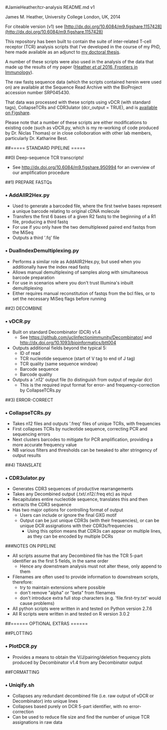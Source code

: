 #JamieHeather/tcr-analysis README.md v1

James M. Heather, University College London, UK, 2014

For citeable version (v1) see [http://dx.doi.org/10.6084/m9.figshare.1157428](http://dx.doi.org/10.6084/m9.figshare.1157428) 

This repository has been built to contain the suite of inter-related T-cell receptor (TCR) analysis scripts that I've developed in the course of my PhD, here made available as an adjunct to [my doctoral thesis](http://discovery.ucl.ac.uk/1470278/1/thesis.pdf).

A number of these scripts were also used in the analysis of the data that made up the results of my paper ([Heather *et al* 2016, Frontiers in Immunology](http://dx.doi.org/10.3389/fimmu.2015.00644)).

The raw fastq sequence data (which the scripts contained herein were used on) are available at the Sequence Read Archive with the BioProject accession number SRP045430.

That data was processed with these scripts using vDCR (with standard tags), CollapseTCRs and CDR3ulator (dcr_output = TRUE), and is [available on Figshare](http://dx.doi.org/10.6084/m9.figshare.1153921).

Please note that a number of these scripts are either modifications to existing code (such as vDCR.py, which is my re-working of code produced by Dr. Niclas Thomas) or in close colloboration with other lab members, particularly Dr. Katharine Best.

##===== STANDARD PIPELINE =====

##0) Deep-sequence TCR transcripts!

- See http://dx.doi.org/10.6084/m9.figshare.950994 for an overview of our amplification procedure

##1) PREPARE FASTQs 
###	• AddAllR2Hex.py
- Used to generate a barcoded file, where the first twelve bases represent a unique barcode relating to original cDNA molecule
- Transfers the first 6 bases of a given R2 fastq to the beginning of a R1 file, producing a third fastq
- For use if you only have the two demultiplexed paired end fastqs from the MiSeq
- Outputs a third '.fq' file

###    • DualIndexDemultiplexing.py
- Performs a similar role as AddAllR2Hex.py, but used when you additionally have the index read fastq
- Allows manual demultiplexing of samples along with simultaneous barcode preparation
- For use in scenarios where you don't trust Illumina's inbuilt demultiplexing
- Either requires manual reconstitution of fastqs from the bcl files, or to set the necessary MiSeq flags before running

 
##2) DECOMBINE 
###    • vDCR.py
- Built on standard Decombinator (DCR) v1.4
  - See https://github.com/uclinfectionimmunity/Decombinator/ and http://dx.doi.org/10.1093/bioinformatics/btt004
- Outputs additional fields beyond the typical 5:
  - ID of read
  - TCR nucleotide sequence (start of V tag to end of J tag)
  - TCR quality (same sequence window)
  - Barcode sequence
  - Barcode quality
- Outputs a '.n12' output file (to distinguish from output of regular dcr)
  - This is the required input format for error- and frequency-correction by CollapseTCRs.py
    
    
##3) ERROR-CORRECT
###    • CollapseTCRs.py
- Takes n12 files and outputs '.freq' files of unique TCRs, with frequencies
- First collapses TCRs by nucleotide sequence, correcting PCR and sequencing errors
- Next clusters barcodes to mitigate for PCR amplification, providing a more accurate frequency value
- NB various filters and thresholds can be tweaked to alter stringency of output results
    

##4) TRANSLATE
###    • CDR3ulator.py
- Generates CDR3 sequences of productive rearrangements
- Takes any Decombined output (.txt/.n12/.freq etc) as input
- Recapitulates entire nucleotide sequence, translates this and then extracts the CDR3 sequence
- Has two major options for controlling format of output
  - Users can include or ignore the final GXG motif 
  - Output can be just unique CDR3s (with their frequencies), or can be unique DCR assignations with their CDR3s/frequencies
    - Using this option means that CDR3s can appear on multiple lines, as they can be encoded by multiple DCRs
    
###NOTES ON PIPELINE
- All scripts assume that any Decombined file has the TCR 5-part identifier as the first 5 fields, in the same order
  - Hence any downstream analysis must not alter these, only append to them
- Filenames are often used to provide information to downstream scripts, therefore:
  - try to maintain extensions where possible
  - don't remove "alpha" or "beta" from filenames 
  - don't introduce extra full stop characters (e.g. 'file.first-try.txt' would cause problems)
- All python scripts were written in and tested on Python version 2.7.6
- All R scripts were written in and tested on R version 3.0.2
 
 
##====== OPTIONAL EXTRAS ======

##PLOTTING
###    • PlotDCR.py 
- Provides a means to obtain the V/J/pairing/deletion frequency plots produced by Decombinator v1.4 from any Decombinator output
    

##FORMATTING
###    • Uniqify.sh 
- Collapses any redundant decombined file (i.e. raw output of vDCR or Decombinator) into unique lines
- Collapses based purely on DCR 5-part identifier, with no error-correction 
- Can be used to reduce file size and find the number of unique TCR assignations in raw data     




